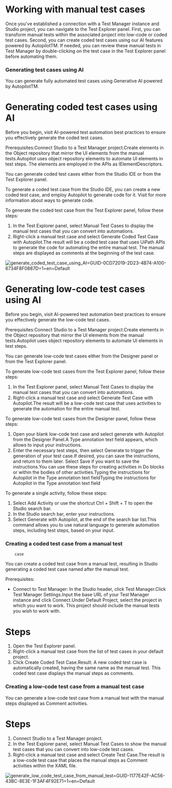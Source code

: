 ﻿# Working with manual test cases

Once you've established a connection with a Test Manager instance and Studio project, you
            can navigate to the Test Explorer panel. First, you can transform manual tests
            within the associated project into low-code or coded test cases. Second, you can create
            coded test cases using our AI features powered by AutopilotTM. If needed, you can review these manual tests in Test Manager
            by double-clicking on the test case in the Test Explorer panel before automating
            them.

### Generating test cases using AI

You can generate fully automated test cases using Generative AI powered by AutopilotTM.

# Generating coded test cases using AI

Before you begin, visit AI-powered test automation best practices
                to ensure you effectively generate the coded test cases.

Prerequisites:Connect Studio to a Test Manager
                        project.Create elements in the Object
                        repository that mirror the UI elements from the manual tests.Autopilot uses object repository elements to
                            automate UI elements in test steps. The elements are employed in the
                            APIs as IElementDescriptors.

You can generate coded test cases either from the Studio IDE or from the Test
                Explorer panel.

To generate a coded test case from the Studio IDE, you can create a new coded test
                case, and employ Autopilot to generate code for it. Visit  for more
                information about ways to generate code.

To generate the coded test case from the Test Explorer panel, follow these steps:

1. In the Test Explorer panel, select Manual Test Cases to display the manual test cases that you can convert into automations.
2. Right-click a manual test case and select Generate Coded Test Case with Autopilot.The result will be a coded test case that uses UiPath APIs to generate the code for automating the entire manual test. The manual steps are displayed as comments at the beginning of the test case.

![generate_coded_test_case_using_AI=GUID-0CD72019-2D23-4B74-A100-6734F8F0887D=1=en=Default](/images/generate_coded_test_case_using_AI=GUID-0CD72019-2D23-4B74-A100-6734F8F0887D=1=en=Default.png)

# Generating low-code test cases using AI

Before you begin, visit AI-powered test automation best practices
                to ensure you effectively generate the low-code test cases.

Prerequisites:Connect Studio to a Test Manager project.Create elements in the Object repository that mirror the UI elements from
                        the manual tests.Autopilot uses object
                            repository elements to automate UI elements in test steps.

You can generate low-code test cases either from the Designer panel or from the Test
                Explorer panel.

To generate low-code test cases from the Test Explorer panel, follow these steps:

1. In the Test Explorer panel, select Manual Test Cases to display the manual test cases that you can convert into automations.
2. Right-click a manual test case and select Generate Test Case with Autopilot.The result will be a low-code test case that uses activities to generate the automation for the entire manual test.

To generate low-code test cases from the Designer panel, follow these steps:

1. Open your blank low-code test case and select generate with Autopilot from the Designer Panel.A Type annotation text field appears, which allows to input your instructions.
2. Enter the necessary test steps, then select Generate to trigger the generation of your test case.If desired, you can save the instructions, and return to them later. Select Save if you want to save the instructions.You can use these steps for creating activities in Do blocks or within the bodies of other activities.Typing the instructions for Autopilot in the Type annotation text fieldTyping the instructions for Autopilot in the Type annotation text field

To generate a single activity, follow these steps:

1. Select Add Activity or use the shortcut Ctrl + Shift + T to open the Studio search bar.
2. In the Studio search bar, enter your instructions.
3. Select Generate with Autopilot, at the end of the search bar list.This command allows you to use natural language to generate automation steps, including test steps, based on your input.


### Creating a coded test case from a manual test
        case

You can create a coded test case from a manual test, resulting in Studio generating a coded test
            case named after the manual test.

Prerequisites:

* Connect to Test Manager: In the Studio header, click
                            Test Manager.Click Test Manager Settings.Input the base URL of your Test Manager instance and click
                        Connect.Under Default Project,
                        select the project in which you want to work. This project should include
                        the manual tests you wish to work with.

# Steps

1. Open the Test Explorer panel.
2. Right-click a manual test case from the list of test cases in your default project.
3. Click Create Coded Test Case.Result: A new coded test case is automatically created, having the same name as the manual test. This coded test case displays the manual steps as comments.


### Creating a low-code test case from a manual test case

You can generate a low-code test case from a manual test with the manual steps displayed
            as Comment activities.

# Steps

1. Connect Studio to a Test Manager project.
2. In the Test Explorer panel, select Manual Test Cases to show the manual test cases that you can convert into low-code test cases.
3. Right-click a manual test case and select Create Test Case.The result is a low-code test case that places the manual steps as Comment activities within the XAML file.

![generate_low_code_test_case_from_manual_test=GUID-1177E42F-AC56-43BC-8E3E-1F3AF4F92E71=1=en=Default](/images/generate_low_code_test_case_from_manual_test=GUID-1177E42F-AC56-43BC-8E3E-1F3AF4F92E71=1=en=Default.png)

